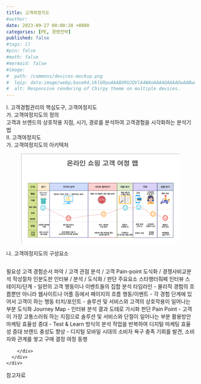 ```yaml
---
title: 고객여정지도
#author: 
date: 2023-09-27 00:00:10 +0800
categories: [PE, 경영전략]
published: false
#tags: []
#pin: false
#math: false
#mermaid: false
#image:
#  path: /commons/devices-mockup.png
#  lqip: data:image/webp;base64,UklGRpoAAABXRUJQVlA4WAoAAAAQAAAADwAABwAAQUxQSDIAAAARL0AmbZurmr57yyIiqE8oiG0bejIYEQTgqiDA9vqnsUSI6H+oAERp2HZ65qP/VIAWAFZQOCBCAAAA8AEAnQEqEAAIAAVAfCWkAALp8sF8rgRgAP7o9FDvMCkMde9PK7euH5M1m6VWoDXf2FkP3BqV0ZYbO6NA/VFIAAAA
#  alt: Responsive rendering of Chirpy theme on multiple devices.
---
```


<div class="post-wrap">
  <div class="para">
    <div class="para-title">
      I. 고객경험관리의 핵심도구, 고객여정지도
    </div>
    <div class="para-cntnt">
      <div class="para">
        <div class="para-title">
          가. 고객여정지도의 정의
        </div>
        <div class="para-cntnt">
            고객과 브랜드의 상호작용 지점, 시기, 경로를 분석하여 고객경험을 시각화하는 분석기법
        </div>
      </div>
    </div>
  </div>
  
  <div class="para">
    <div class="para-title">
      II. 고객여정지도
    </div>
    <div class="para-cntnt">
      <div class="para">
        <div class="para-title">
          가. 고객여정지도의 아키텍처
        </div>
        <div class="para-cntnt">
          <figure class="post-figure">
            <img src="/assets/img/posts/고객여정지도.png" alt="고객여정지도">
<!--            <figcaption>Source: Unveiling the Metaverse: Exploring Emerging Trends, Multifaceted Perspectives, and Future Challenges</figcaption>-->
          </figure>
        </div>
      </div>
      <div class="para">
        <div class="para-title">
          나. 고객여정지도의 구성요소
        </div>
        <div class="para-cntnt">
          <table class="post-table">
          </table>
          필요성
  고객 경험순서 파악 / 고객 관점 분석 / 고객 Pain-point 도식화 / 경쟁사비교분석 
작성절차 인분도판
  인터뷰 / 분석 / 도식화 / 판단
주요요소 스타행터줘페
  인터뷰
    스테이지/단계 - 일련의 고객 행동이나 이벤트들의 집합
  분석
    타임라인 - 물리적 경험의 흐름뿐만 아니라 웹사이트나 어플 등에서 페이지의 흐름
    행동/이벤트 - 각 경험 단계에 있어서 고객이 하는 행동 
    터치/포인트 - 솔루션 및 서비스와 고객의 상호작용이 일어나는 부분
  도식화
    Journey Map - 인터뷰 분석 결과 도태로 가시화
  판단
    Pain Point - 고객이 가장 고통스러워 하는 지점으로 솔루션 및 서비스와 단절이 일어나는 부분
활용방안
  마케팅 효율성 증대 - Test &amp; Learn 방식의 분석 작업을 반복하여 디지털 마케팅 효율성 증대
  브랜드 충성도 향상 - 디지털 모바일 시대의 소비자 욕구 충족 기회를 발견, 소비자와 관계를 쌓고 구매 결정 여정 동행

        </div>
      </div>
    </div>
  </div>

  <div class="refr-wrap">
    <div class="refr-title">
        참고자료
    </div>
    <ol class="refr-list">
    <!--    <li>(나현식, 최대선) <a target="_blank" href="https://scienceon.kisti.re.kr/commons/util/originalView.do?cn=JAKO202225948430499&oCn=JAKO202225948430499&dbt=JAKO&journal=NJOU00291864">메타버스 보안 위협 요소 및 대응 방안 검토</a></li>-->
    <!--    <li>(M. Uddin, S. Manickam, H. Ullah, M. Obaidat and A. Dandoush) <a target="_blank" href="https://ieeexplore.ieee.org/abstract/document/10138386">Unveiling the Metaverse: Exploring Emerging Trends, Multifaceted Perspectives, and Future Challenges</a></li>-->
    </ol>
  </div>
</div>
